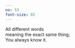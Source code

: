 ```yaml
---
no: 53
font-size: 85
---
```


All different words  
meaning the exact same thing;  
You always know it.
